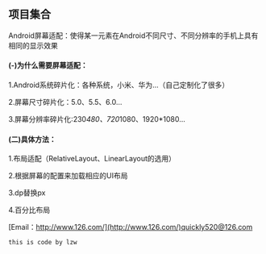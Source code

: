## 项目集合
Android屏幕适配：使得某一元素在Android不同尺寸、不同分辨率的手机上具有相同的显示效果
#### (-)为什么需要屏幕适配：
1.Android系统碎片化：各种系统，小米、华为...（自己定制化了很多）  

2.屏幕尺寸碎片化：5.0、5.5、6.0...  

3.屏幕分辨率碎片化:230*480、720*1080、1920*1080...  

#### (二)具体方法：  
1.布局适配（RelativeLayout、LinearLayout的选用）  

2.根据屏幕的配置来加载相应的UI布局  

3.dp替换px  

4.百分比布局  

[Email：http://www.126.com/](http://www.126.com/)quickly520@126.com  

`this is code by lzw`
